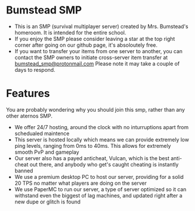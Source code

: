 # Bumstead SMP
- This is an SMP (survival multiplayer server) created by Mrs. Bumstead's homeroom. It is intended for the entire school.
- If you enjoy the SMP please consider leaving a star at the top right corner after going on our github page, it's absoloutely free.
- If you want to transfer your items from one server to another, you can contact the SMP owners to initiate cross-server item transfer at bumstead_smp@protonmail.com Please note it may take a couple of days to respond.

# Features
You are probably wondering why you should join this smp, rather than any other aternos SMP.
- We offer 24/7 hosting, around the clock with no inturruptions apart from schedualed maintence
- This server is hosted locally which means we can provide extremely low ping levels, ranging from 0ms to 40ms. This allows for extremely smooth PvP and gameplay
- Our server also has a payed anticheat, Vulcan, which is the best anti-cheat out there, and anybody who get's caught cheating is instantly banned
- We use a premium desktop PC to host our server, providing for a solid 20 TPS no matter what players are doing on the server
- We use PaperMC to run our server, a type of server optimized so it can withstand even the biggest of lag machines, and updated right after a new dupe or glitch is found
